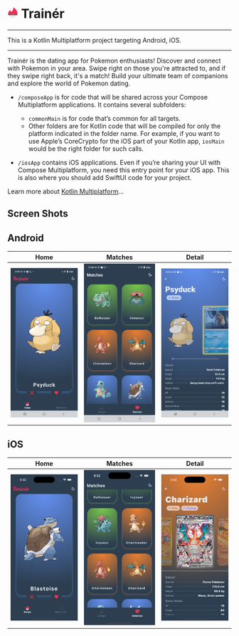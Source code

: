 # <img src="../trainer_logo.png" width="24" heigh="24"/> Trainér
<hr/>
This is a Kotlin Multiplatform project targeting Android, iOS.
<hr/>
Trainér is the dating app for Pokemon enthusiasts! Discover and connect with Pokemon in your area. Swipe right on those you're attracted to, and if they swipe right back, it's a match! Build your ultimate team of companions and explore the world of Pokemon dating.

* `/composeApp` is for code that will be shared across your Compose Multiplatform applications.
  It contains several subfolders:
    - `commonMain` is for code that’s common for all targets.
    - Other folders are for Kotlin code that will be compiled for only the platform indicated in the folder name.
      For example, if you want to use Apple’s CoreCrypto for the iOS part of your Kotlin app,
      `iosMain` would be the right folder for such calls.

* `/iosApp` contains iOS applications. Even if you’re sharing your UI with Compose Multiplatform,
  you need this entry point for your iOS app. This is also where you should add SwiftUI code for your project.


Learn more about [Kotlin Multiplatform](https://www.jetbrains.com/help/kotlin-multiplatform-dev/get-started.html)…

## Screen Shots
## Android
| Home                                                     | Matches                                                     | Detail                                                     |
|----------------------------------------------------------|-------------------------------------------------------------|------------------------------------------------------------|
| <img src="../screenshots/android/home.png" width="256"/> | <img src="../screenshots/android/matches.png" width="256"/> | <img src="../screenshots/android/detail.png" width="256"/> |

## iOS
| Home                                                 | Matches                                                 | Detail                                                 |
|------------------------------------------------------|---------------------------------------------------------|--------------------------------------------------------|
| <img src="../screenshots/ios/home.png" width="256"/> | <img src="../screenshots/ios/matches.png" width="256"/> | <img src="../screenshots/ios/detail.png" width="256"/> |
